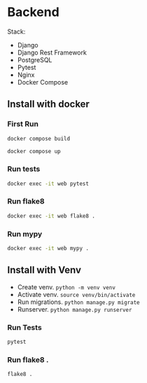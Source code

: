 # Backend

Stack:
- Django
- Django Rest Framework
- PostgreSQL
- Pytest
- Nginx
- Docker Compose

## Install with docker
### First Run
```sh
docker compose build

docker compose up
```

### Run tests

```sh
docker exec -it web pytest
```

### Run flake8

```sh
docker exec -it web flake8 .
```

### Run mypy

```sh
docker exec -it web mypy .
```

## Install with Venv

- Create venv. `python -m venv venv`
- Activate venv. `source venv/bin/activate`
- Run migrations. `python manage.py migrate`
- Runserver. `python manage.py runserver`
### Run Tests
```sh
pytest
```

### Run flake8 . 
```sh
flake8 .
```
